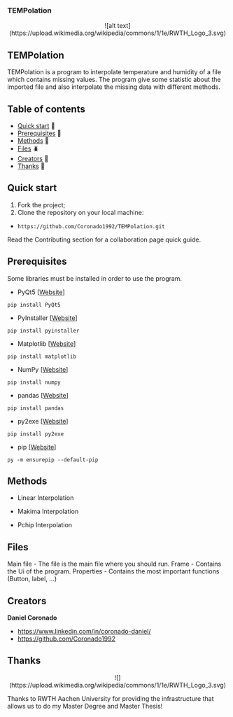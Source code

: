 ### TEMPolation
<p align="center">
![alt text](https://upload.wikimedia.org/wikipedia/commons/1/1e/RWTH_Logo_3.svg)
</p>

##  TEMPolation
TEMPolation is a program to interpolate temperature and humidity of a file which contains missing values. The program give some statistic about the imported file and also interpolate the missing data with different methods.

## Table of contents

- [Quick start](#quick-start) :seedling:
- [Prerequisites](#Prerequisites) :hammer:
- [Methods](#Methods) :gift:
- [Files](#Files) :beetle:
- [Creators](#creators) :space_invader:
- [Thanks](#thanks) :raised_hands:

## Quick start
1. Fork the project;
2. Clone the repository on your local machine:
- `https://github.com/Coronado1992/TEMPolation.git`

Read the Contributing section for a collaboration page quick guide.

## Prerequisites
Some libraries must be installed in order to use the program.

* PyQt5 [[Website](https://pypi.org/project/PyQt5/)]

`pip install PyQt5`
 
* PyInstaller [[Website](https://pypi.org/project/pyinstaller/)]

`pip install pyinstaller`

  * Matplotlib [[Website](https://pypi.org/project/matplotlib/)]

`pip install matplotlib`
  
  * NumPy [[Website](https://pypi.org/project/numpy/)]

`pip install numpy`
  
  * pandas [[Website](https://pypi.org/project/pandas/)]

`pip install pandas`
  
  * py2exe [[Website](https://pypi.org/project/py2exe/)]

`pip install py2exe`
  
  * pip [[Website](https://packaging.python.org/tutorials/installing-packages/)]

`py -m ensurepip --default-pip`
  
  
## Methods
- Linear Interpolation

- Makima Interpolation

- Pchip Interpolation

## Files
Main file - The file is the main file where you should run.
Frame - Contains the Ui of the program.
Properties - Contains the most important functions (Button, label, ...)



## Creators
**Daniel Coronado**
- <https://www.linkedin.com/in/coronado-daniel/>
- <https://github.com/Coronado1992>

## Thanks
<p align="center">
![](https://upload.wikimedia.org/wikipedia/commons/1/1e/RWTH_Logo_3.svg)
</p>

Thanks to RWTH Aachen University for providing the infrastructure that allows us to do my Master Degree and Master Thesis!
